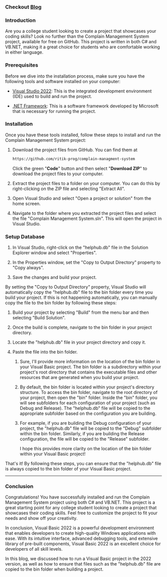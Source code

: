 ### Checkout [Blog](https://blog.ritikmakhija.tech/perfect-college-project)

### Introduction

Are you a college student looking to create a project that showcases your coding skills? Look no further than the Complain Management System project, available for free on GitHub. This project is written in both C# and VB.NET, making it a great choice for students who are comfortable working in either language.

### Prerequisites

Before we dive into the installation process, make sure you have the following tools and software installed on your computer:

* [Visual Studio 2022](https://visualstudio.microsoft.com/vs/): This is the integrated development environment (IDE) used to build and run the project.
    
* [.NET Framework](https://dotnet.microsoft.com/en-us/download/dotnet-framework): This is a software framework developed by Microsoft that is necessary for running the project.
    

### Installation

Once you have these tools installed, follow these steps to install and run the Complain Management System project:

1. Download the project files from GitHub. You can find them at
    
    ```bash
    https://github.com/ritik-prog/complain-managment-system
    ```
    
    Click the green "**Code**" button and then select "**Download ZIP**" to download the project files to your computer.
    
2. Extract the project files to a folder on your computer. You can do this by right-clicking on the ZIP file and selecting "Extract All".
    
3. Open Visual Studio and select "Open a project or solution" from the home screen.
    
4. Navigate to the folder where you extracted the project files and select the file "Complain Management System.sln". This will open the project in Visual Studio.
    

### Setup Database

1. In Visual Studio, right-click on the "helphub.db" file in the Solution Explorer window and select "Properties".
    
    
2. In the Properties window, set the "Copy to Output Directory" property to "Copy always".
    
    
3. Save the changes and build your project.
    

By setting the "Copy to Output Directory" property, Visual Studio will automatically copy the "helphub.db" file to the bin folder every time you build your project. If this is not happening automatically, you can manually copy the file to the bin folder by following these steps:

1. Build your project by selecting "Build" from the menu bar and then selecting "Build Solution".
    
2. Once the build is complete, navigate to the bin folder in your project directory.
    
3. Locate the "helphub.db" file in your project directory and copy it.
    
4. Paste the file into the bin folder.
    
    1. Sure, I'll provide more information on the location of the bin folder in your Visual Basic project. The bin folder is a subdirectory within your project's root directory that contains the executable files and other resources that are generated when you build your project.
        
    2. By default, the bin folder is located within your project's directory structure. To access the bin folder, navigate to the root directory of your project, then open the "bin" folder. Inside the "bin" folder, you will see subfolders for each configuration of your project (such as Debug and Release). The "helphub.db" file will be copied to the appropriate subfolder based on the configuration you are building.
        
    3. For example, if you are building the Debug configuration of your project, the "helphub.db" file will be copied to the "Debug" subfolder within the bin folder. Similarly, if you are building the Release configuration, the file will be copied to the "Release" subfolder.
        
        I hope this provides more clarity on the location of the bin folder within your Visual Basic project!
        

That's it! By following these steps, you can ensure that the "helphub.db" file is always copied to the bin folder of your Visual Basic project.

---

### Conclusion

Congratulations! You have successfully installed and run the Complain Management System project using both C# and VB.NET. This project is a great starting point for any college student looking to create a project that showcases their coding skills. Feel free to customize the project to fit your needs and show off your creativity.

In conclusion, Visual Basic 2022 is a powerful development environment that enables developers to create high-quality Windows applications with ease. With its intuitive interface, advanced debugging tools, and extensive library of pre-built components, Visual Basic 2022 is an excellent choice for developers of all skill levels.

In this blog, we discussed how to run a Visual Basic project in the 2022 version, as well as how to ensure that files such as the "helphub.db" file are copied to the bin folder when building a project.
